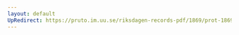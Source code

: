 ```yaml
---
layout: default
UpRedirect: https://pruto.im.uu.se/riksdagen-records-pdf/1869/prot-1869--fk--128/prot-1869--fk--128_005.pdf
---
```

